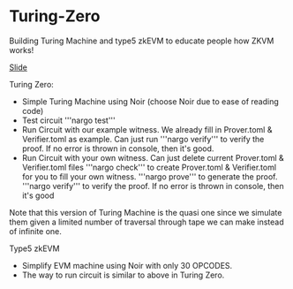 # Turing-Zero

Building Turing Machine and type5 zkEVM to educate people how ZKVM works!

[Slide](https://docs.google.com/presentation/d/12PGC8Kbqlih2db5kSJf3CY4rGAtsnfdu7MQ79Y7VOwI/edit#slide=id.g299f98d3e12_0_18)

Turing Zero:

- Simple Turing Machine using Noir (choose Noir due to ease of reading code)
- Test circuit
  '''nargo test'''
- Run Circuit with our example witness.
  We already fill in Prover.toml & Verifier.toml as example.
  Can just run '''nargo verify''' to verify the proof. If no error is thrown in console, then it's good.
- Run Circuit with your own witness.
  Can just delete current Prover.toml & Verifier.toml files
  '''nargo check''' to create Prover.toml & Verifier.toml for you to fill your own witness.
  '''nargo prove''' to generate the proof.
  '''nargo verify''' to verify the proof. If no error is thrown in console, then it's good

Note that this version of Turing Machine is the quasi one since we simulate them given a limited number of traversal through tape we can make instead of infinite one.

Type5 zkEVM

- Simplify EVM machine using Noir with only 30 OPCODES.
- The way to run circuit is similar to above in Turing Zero.
